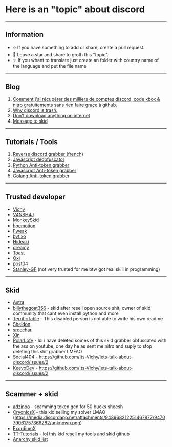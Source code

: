 # Here is an "topic" about discord

-----

## Information

- ⭐ If you have something to add or share, create a pull request.
- 🎈 Leave a star and share to groth this "topic".
- ✨ If you whant to translate just create an folder with country name of the language and put the file name

-----

## Blog

1. [Comment j'ai récupérer des milliers de comptes discord, code xbox & nitro gratuitements sans rien faire graçe à github.](https://github.com/Its-Vichy/lets-talk-about-discord/blob/main/Grabber.md)
2. [Why discord is trash.](https://github.com/Its-Vichy/lets-talk-about-discord/blob/main/DiscordTrash.md)
3. [Don't download anything on internet](https://github.com/Its-Vichy/lets-talk-about-discord/blob/main/DownloadShit.md)
4. [Message to skid](https://github.com/Its-Vichy/lets-talk-about-discord/blob/main/Skid.md)

-----

## Tutorials / Tools

1. [Reverse discord grabber (french)](https://github.com/Its-Vichy/Reverse-Discord-Stealer-Tutorial)
2. [Javascript deobfuscator](https://github.com/Its-Vichy/ClearJS)
3. [Python Anti-token grabber](https://github.com/Its-Vichy/Sezam)
4. [Javascript Anti-token grabber](https://github.com/Its-Vichy/Spectre)
5. [Golang Anti-token grabber](https://github.com/traumatism/Discord-Malware-Detector)

-----

## Trusted developer

- [Vichy](https://github.com/Its-Vichy)
- [V4NSH4J](https://github.com/V4NSH4J)
- [MonkeySkid](https://github.com/MonkeySkid)
- [hoemotion](https://github.com/hoemotion)
- [Fweak](https://github.com/Fweak)
- [bytixo](https://github.com/bytixo)
- [Hideaki](https://github.com/HideakiAtsuyo)
- [dreamy](https://github.com/dreamywashere)
- [Toast](https://github.com/traumatism)
- [Oxi](https://github.com/oxitheman)
- [post04](https://github.com/post04)
- [Stanley-GF](https://github.com/Stanley-GF) (not very trusted for me btw got real skill in programming)

-----

## Skid

- [Astra](https://github.com/AstraaDev)
- [billythegoat356](https://github.com/billythegoat356) - skid after resell open source shit, owner of skid community that cant even install python and more 
- [TerrificTable](https://github.com/TerrificTable) - This disabled person is not able to write his own readme 
- [Sheldon](https://github.com/Its-SheldonDev)
- [sreechar](https://github.com/sreechar)
- [Xin](https://github.com/Wizz1337)
- [PolarLofy](https://github.com/PolarLofy) - lol i have deleted somes of this skid grabber obfuscated with the ass on youtube, one day he as sent me nitro and suply to stop deleting this shit grabber LMFAO
- [Social404](https://github.com/notsocial404) - https://github.com/Its-Vichy/lets-talk-about-discord/issues/2
- [KeevoDev](https://github.com/KeevoDev) - https://github.com/Its-Vichy/lets-talk-about-discord/issues/2

----

## Scammer + skid

- [adzinoo](https://github.com/adzinoo) - scamming token gen for 50 bucks sheesh
- [CryonicsX](https://github.com/CryonicsX) - this kid selling my solver LMAO (https://media.discordapp.net/attachments/943968212251467877/947079061757366282/unknown.png)
- [ExordiumX](https://github.com/ExordiumX)
- [TT-Tutorials](https://github.com/TT-Tutorials) - lol this kid resell my tools and skid github
- [Anarchy skid list](https://github.com/master7720/anarchy-skid-list)
